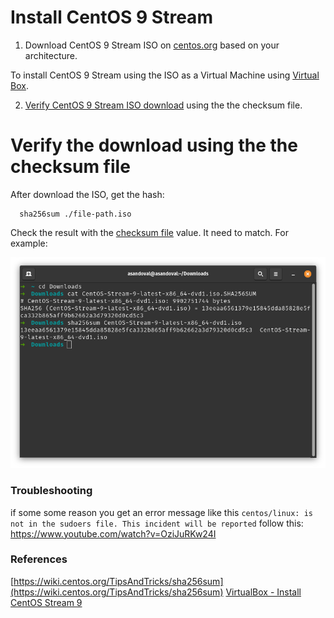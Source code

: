# Install CentOS 9 Stream

1. Download CentOS 9 Stream ISO on [centos.org](https://centos.org/download/) based on your architecture.

To install CentOS 9 Stream using the ISO as a Virtual Machine using [Virtual Box](https://www.virtualbox.org/wiki/Downloads).

2. [Verify CentOS 9 Stream ISO download](./tutorials/install-centos/README.md#verify-the-download-using-the-the-checksum-file) using the the checksum file.

# Verify the download using the the checksum file

After download the ISO, get the hash:

```
  sha256sum ./file-path.iso
```

Check the result with the [checksum file](https://mirror.stream.centos.org/9-stream/BaseOS/x86_64/iso/) value. It need to match. For example:

![Terminal screen showing the checksum file content and the hash gotten from the ISO file](../../assets/image.png)

### Troubleshooting

if some some reason you get an error message like this `centos/linux: is not in the sudoers file. This incident will be reported` follow this: https://www.youtube.com/watch?v=OziJuRKw24I

### References

[https://wiki.centos.org/TipsAndTricks/sha256sum](https://wiki.centos.org/TipsAndTricks/sha256sum)
[VirtualBox - Install CentOS Stream 9
](https://www.tonystechanditblog.com/2021/04/virtualbox-install-centos-stream-8.html)
